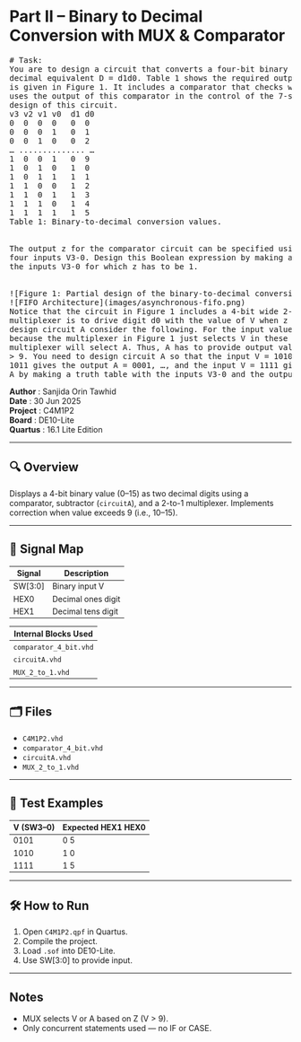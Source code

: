 # Part II – Binary to Decimal Conversion with MUX & Comparator

<pre>
# Task:
You are to design a circuit that converts a four-bit binary number V = v3v2v1v0 into its two-digit
decimal equivalent D = d1d0. Table 1 shows the required output values. A partial design of this circuit
is given in Figure 1. It includes a comparator that checks when the value of V is greater than 9, and
uses the output of this comparator in the control of the 7-segment displays. You are to complete the
design of this circuit.
v3 v2 v1 v0  d1 d0
0  0  0  0   0  0
0  0  0  1   0  1
0  0  1  0   0  2
… .............. …
1  0  0  1   0  9
1  0  1  0   1  0
1  0  1  1   1  1
1  1  0  0   1  2
1  1  0  1   1  3
1  1  1  0   1  4
1  1  1  1   1  5
Table 1: Binary-to-decimal conversion values.


The output z for the comparator circuit can be specified using a single Boolean expression, with the
four inputs V3-0. Design this Boolean expression by making a truth table that shows the valuations of
the inputs V3-0 for which z has to be 1.


![Figure 1: Partial design of the binary-to-decimal conversion circuit](Project_1_Four_Bit_BCD_Adder/Part_2_Display_Binary_Coded_Decimal/images/BCD_Block_Diagram.PNG)
![FIFO Architecture](images/asynchronous-fifo.png)
Notice that the circuit in Figure 1 includes a 4-bit wide 2-to-1 multiplexer. The purpose of this
multiplexer is to drive digit d0 with the value of V when z = 0, and the value of A when z = 1. To
design circuit A consider the following. For the input values V <= 9, the circuit A does not matter,
because the multiplexer in Figure 1 just selects V in these cases. But for the input values V > 9, the
multiplexer will select A. Thus, A has to provide output values that properly implement Table 1 when V
> 9. You need to design circuit A so that the input V = 1010 gives an output A = 0000, the input V =
1011 gives the output A = 0001, …, and the input V = 1111 gives the output A = 0101. Design circuit
A by making a truth table with the inputs V3-0 and the outputs A3-0.
</pre>

  
**Author**      : Sanjida Orin Tawhid  
**Date**        : 30 Jun 2025  
**Project**     : C4M1P2  
**Board**       : DE10-Lite  
**Quartus**     : 16.1 Lite Edition  

---

## 🔍 Overview

Displays a 4-bit binary value (0–15) as two decimal digits using a comparator, subtractor (`circuitA`), and a 2-to-1 multiplexer. Implements correction when value exceeds 9 (i.e., 10–15).

---

## 🔧 Signal Map

| Signal | Description              |
|--------|--------------------------|
| SW[3:0] | Binary input V          |
| HEX0    | Decimal ones digit      |
| HEX1    | Decimal tens digit      |

| Internal Blocks Used |
|----------------------|
| `comparator_4_bit.vhd` |
| `circuitA.vhd`         |
| `MUX_2_to_1.vhd`       |

---

## 🗂 Files

- `C4M1P2.vhd`
- `comparator_4_bit.vhd`
- `circuitA.vhd`
- `MUX_2_to_1.vhd`

---

## 🧪 Test Examples

| V (SW3–0) | Expected HEX1 HEX0 |
|-----------|---------------------|
| 0101      | 0 5                 |
| 1010      | 1 0                 |
| 1111      | 1 5                 |

---

## 🛠 How to Run

1. Open `C4M1P2.qpf` in Quartus.
2. Compile the project.
3. Load `.sof` into DE10-Lite.
4. Use SW[3:0] to provide input.

---

## Notes

- MUX selects V or A based on Z (V > 9).
- Only concurrent statements used — no IF or CASE.
